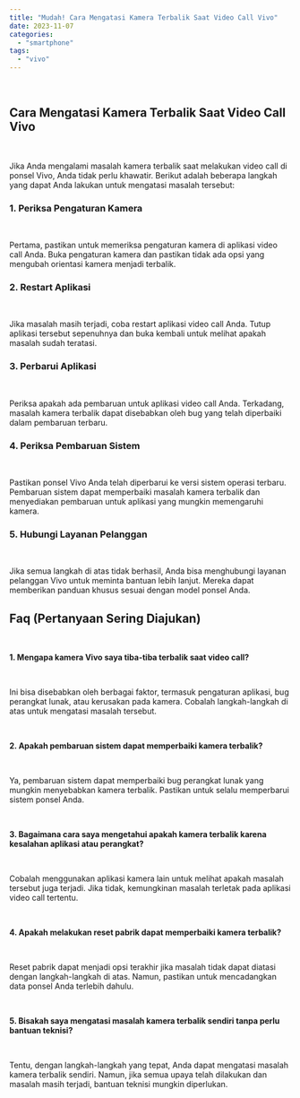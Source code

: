 ```yaml
---
title: "Mudah! Cara Mengatasi Kamera Terbalik Saat Video Call Vivo"
date: 2023-11-07
categories: 
  - "smartphone"
tags: 
  - "vivo"
---
```


 

## Cara Mengatasi Kamera Terbalik Saat Video Call Vivo

 

Jika Anda mengalami masalah kamera terbalik saat melakukan video call di ponsel Vivo, Anda tidak perlu khawatir. Berikut adalah beberapa langkah yang dapat Anda lakukan untuk mengatasi masalah tersebut:

### 1\. Periksa Pengaturan Kamera

 

Pertama, pastikan untuk memeriksa pengaturan kamera di aplikasi video call Anda. Buka pengaturan kamera dan pastikan tidak ada opsi yang mengubah orientasi kamera menjadi terbalik.

### 2\. Restart Aplikasi

 

Jika masalah masih terjadi, coba restart aplikasi video call Anda. Tutup aplikasi tersebut sepenuhnya dan buka kembali untuk melihat apakah masalah sudah teratasi.

### 3\. Perbarui Aplikasi

 

Periksa apakah ada pembaruan untuk aplikasi video call Anda. Terkadang, masalah kamera terbalik dapat disebabkan oleh bug yang telah diperbaiki dalam pembaruan terbaru.

### 4\. Periksa Pembaruan Sistem

 

Pastikan ponsel Vivo Anda telah diperbarui ke versi sistem operasi terbaru. Pembaruan sistem dapat memperbaiki masalah kamera terbalik dan menyediakan pembaruan untuk aplikasi yang mungkin memengaruhi kamera.

### 5\. Hubungi Layanan Pelanggan

 

Jika semua langkah di atas tidak berhasil, Anda bisa menghubungi layanan pelanggan Vivo untuk meminta bantuan lebih lanjut. Mereka dapat memberikan panduan khusus sesuai dengan model ponsel Anda.

## Faq (Pertanyaan Sering Diajukan)

 

**1\. Mengapa kamera Vivo saya tiba-tiba terbalik saat video call?**

 

Ini bisa disebabkan oleh berbagai faktor, termasuk pengaturan aplikasi, bug perangkat lunak, atau kerusakan pada kamera. Cobalah langkah-langkah di atas untuk mengatasi masalah tersebut.

 

**2\. Apakah pembaruan sistem dapat memperbaiki kamera terbalik?**

 

Ya, pembaruan sistem dapat memperbaiki bug perangkat lunak yang mungkin menyebabkan kamera terbalik. Pastikan untuk selalu memperbarui sistem ponsel Anda.

 

**3\. Bagaimana cara saya mengetahui apakah kamera terbalik karena kesalahan aplikasi atau perangkat?**

 

Cobalah menggunakan aplikasi kamera lain untuk melihat apakah masalah tersebut juga terjadi. Jika tidak, kemungkinan masalah terletak pada aplikasi video call tertentu.

 

**4\. Apakah melakukan reset pabrik dapat memperbaiki kamera terbalik?**

 

Reset pabrik dapat menjadi opsi terakhir jika masalah tidak dapat diatasi dengan langkah-langkah di atas. Namun, pastikan untuk mencadangkan data ponsel Anda terlebih dahulu.

 

**5\. Bisakah saya mengatasi masalah kamera terbalik sendiri tanpa perlu bantuan teknisi?**

 

Tentu, dengan langkah-langkah yang tepat, Anda dapat mengatasi masalah kamera terbalik sendiri. Namun, jika semua upaya telah dilakukan dan masalah masih terjadi, bantuan teknisi mungkin diperlukan.
